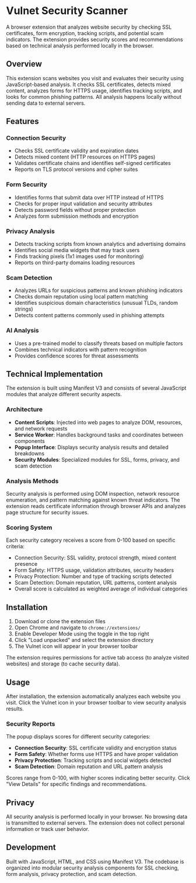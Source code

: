 # Vulnet Security Scanner

A browser extension that analyzes website security by checking SSL certificates, form encryption, tracking scripts, and potential scam indicators. The extension provides security scores and recommendations based on technical analysis performed locally in the browser.

## Overview

This extension scans websites you visit and evaluates their security using JavaScript-based analysis. It checks SSL certificates, detects mixed content, analyzes forms for HTTPS usage, identifies tracking scripts, and looks for common phishing patterns. All analysis happens locally without sending data to external servers.

## Features

### Connection Security
- Checks SSL certificate validity and expiration dates
- Detects mixed content (HTTP resources on HTTPS pages)
- Validates certificate chains and identifies self-signed certificates
- Reports on TLS protocol versions and cipher suites

### Form Security
- Identifies forms that submit data over HTTP instead of HTTPS
- Checks for proper input validation and security attributes
- Detects password fields without proper protection
- Analyzes form submission methods and encryption

### Privacy Analysis
- Detects tracking scripts from known analytics and advertising domains
- Identifies social media widgets that may track users
- Finds tracking pixels (1x1 images used for monitoring)
- Reports on third-party domains loading resources

### Scam Detection
- Analyzes URLs for suspicious patterns and known phishing indicators
- Checks domain reputation using local pattern matching
- Identifies suspicious domain characteristics (unusual TLDs, random strings)
- Detects content patterns commonly used in phishing attempts

### AI Analysis
- Uses a pre-trained model to classify threats based on multiple factors
- Combines technical indicators with pattern recognition
- Provides confidence scores for threat assessments 

## Technical Implementation

The extension is built using Manifest V3 and consists of several JavaScript modules that analyze different security aspects.

### Architecture
- **Content Scripts**: Injected into web pages to analyze DOM, resources, and network requests
- **Service Worker**: Handles background tasks and coordinates between components
- **Popup Interface**: Displays security analysis results and detailed breakdowns
- **Security Modules**: Specialized modules for SSL, forms, privacy, and scam detection

### Analysis Methods
Security analysis is performed using DOM inspection, network resource enumeration, and pattern matching against known threat indicators. The extension reads certificate information through browser APIs and analyzes page structure for security issues.

### Scoring System
Each security category receives a score from 0-100 based on specific criteria:
- Connection Security: SSL validity, protocol strength, mixed content presence
- Form Safety: HTTPS usage, validation attributes, security headers
- Privacy Protection: Number and type of tracking scripts detected
- Scam Detection: Domain reputation, URL patterns, content analysis
- Overall score is calculated as weighted average of individual categories

## Installation

1. Download or clone the extension files
2. Open Chrome and navigate to `chrome://extensions/`
3. Enable Developer Mode using the toggle in the top right
4. Click "Load unpacked" and select the extension directory
5. The Vulnet icon will appear in your browser toolbar

The extension requires permissions for active tab access (to analyze visited websites) and storage (to cache security data).

## Usage

After installation, the extension automatically analyzes each website you visit. Click the Vulnet icon in your browser toolbar to view security analysis results.

### Security Reports
The popup displays scores for different security categories:
- **Connection Security**: SSL certificate validity and encryption status
- **Form Safety**: Whether forms use HTTPS and have proper validation
- **Privacy Protection**: Tracking scripts and social widgets detected
- **Scam Detection**: Domain reputation and URL pattern analysis

Scores range from 0-100, with higher scores indicating better security. Click "View Details" for specific findings and recommendations.

## Privacy

All security analysis is performed locally in your browser. No browsing data is transmitted to external servers. The extension does not collect personal information or track user behavior.

## Development

Built with JavaScript, HTML, and CSS using Manifest V3. The codebase is organized into modular security analysis components for SSL checking, form analysis, privacy protection, and scam detection.

